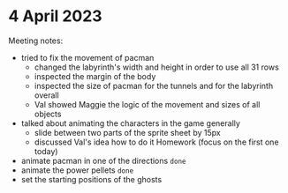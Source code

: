 # 4 April 2023
Meeting notes:
  * tried to fix the movement of pacman 
    * changed the labyrinth's width and height in order to use all 31 rows
    * inspected the margin of the body
    * inspected the size of pacman for the tunnels and for the labyrinth overall
    * Val showed Maggie the logic of the movement and sizes of all objects
  * talked about animating the characters in the game generally
    * slide between two parts of the sprite sheet by 15px
    * discussed Val's idea how to do it
Homework (focus on the first one today)
  * animate pacman in one of the directions `done` 
  * animate the power pellets `done`
  * set the starting positions of the ghosts

